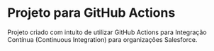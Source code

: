 # Projeto para GitHub Actions

Projeto criado com intuito de utilizar GitHub Actions para Integração Contínua (Continuous Integration) para organizações Salesforce.